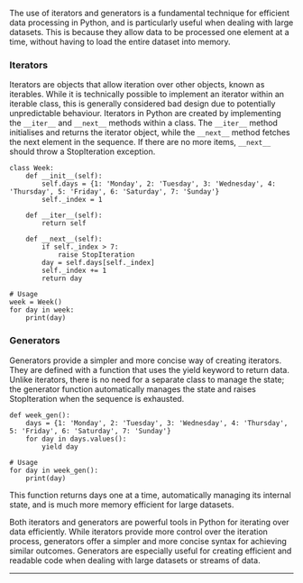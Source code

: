 The use of iterators and generators is a fundamental technique for efficient data processing in Python, and is particularly useful when dealing with large datasets. This is because they allow data to be processed one element at a time, without having to load the entire dataset into memory.

### Iterators

Iterators are objects that allow iteration over other objects, known as iterables. While it is technically possible to implement an iterator within an iterable class, this is generally considered bad design due to potentially unpredictable behaviour. Iterators in Python are created by implementing the `__iter__` and `__next__` methods within a class. The `__iter__` method initialises and returns the iterator object, while the `__next__` method fetches the next element in the sequence. If there are no more items, `__next__` should throw a StopIteration exception.

```
class Week:
    def __init__(self):
        self.days = {1: 'Monday', 2: 'Tuesday', 3: 'Wednesday', 4: 'Thursday', 5: 'Friday', 6: 'Saturday', 7: 'Sunday'}
        self._index = 1

    def __iter__(self):
        return self

    def __next__(self):
        if self._index > 7:
            raise StopIteration
        day = self.days[self._index]
        self._index += 1
        return day

# Usage
week = Week()
for day in week:
    print(day)
```

### Generators

Generators provide a simpler and more concise way of creating iterators. They are defined with a function that uses the yield keyword to return data. Unlike iterators, there is no need for a separate class to manage the state; the generator function automatically manages the state and raises StopIteration when the sequence is exhausted.

```
def week_gen():
    days = {1: 'Monday', 2: 'Tuesday', 3: 'Wednesday', 4: 'Thursday', 5: 'Friday', 6: 'Saturday', 7: 'Sunday'}
    for day in days.values():
        yield day

# Usage
for day in week_gen():
    print(day)
```

This function returns days one at a time, automatically managing its internal state, and is much more memory efficient for large datasets.

Both iterators and generators are powerful tools in Python for iterating over data efficiently. While iterators provide more control over the iteration process, generators offer a simpler and more concise syntax for achieving similar outcomes. Generators are especially useful for creating efficient and readable code when dealing with large datasets or streams of data.

---
